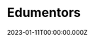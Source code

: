 ---
title: Edumentors
website: https://edumentors.co.uk/
date: 2023-01-11T00:00:00.000Z
description:
ssg:
  - Astro
css:
  - Tailwind
cms:

category:
  - Education
draft: false
---